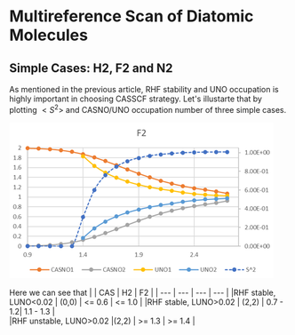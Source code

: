 # Multireference Scan of Diatomic Molecules

## Simple Cases: H2, F2 and N2
As mentioned in the previous article, RHF stability and UNO occupation is highly important in choosing CASSCF strategy. Let's illustarte that by plotting $<S^2>$ and CASNO/UNO occupation number of three simple cases.

![F2](f2.png)

Here we can see that
|                      | CAS      |  H2      |   F2     |
| --- | --- | --- | --- |
|RHF stable, LUNO<0.02 | (0,0)    | <= 0.6   |  <= 1.0  |
|RHF stable, LUNO>0.02 | (2,2)    | 0.7 - 1.2| 1.1 - 1.3   |   
|RHF unstable, LUNO>0.02 |(2,2)   | >= 1.3   |  >= 1.4  |

